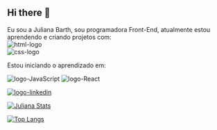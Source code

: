 ## Hi there 👋

Eu sou a Juliana Barth, sou programadora Front-End, atualmente estou aprendendo e criando projetos com:
<br>
<img src=	"https://img.shields.io/badge/HTML5-E34F26?style=for-the-badge&logo=html5&logoColor=white" alt="html-logo"/>
<br>
<img src= "https://img.shields.io/badge/CSS3-1572B6?style=for-the-badge&logo=css3&logoColor=white" alt="css-logo"/>
<br>
<p>Estou iniciando o aprendizado em:</p>
<img src="https://img.shields.io/badge/JavaScript-323330?style=for-the-badge&logo=javascript&logoColor=F7DF1E" alt="logo-JavaScript"/>
<img src="https://img.shields.io/badge/React-20232A?style=for-the-badge&logo=react&logoColor=61DAFB" alt="logo-React"/>
<br>

<a href="www.linkedin.com/in/juliana-barth-dev"><img src="https://img.shields.io/badge/LinkedIn-0077B5?style=for-the-badge&logo=linkedin&logoColor=white" alt="logo-linkedin"/>


[![Juliana Stats](https://github-readme-stats.vercel.app/api?username=julianabarth)](https://github.com/anuraghazra/github-readme-stats)

[![Top Langs](https://github-readme-stats.vercel.app/api/top-langs/?username=julianabarth)](https://github.com/anuraghazra/github-readme-stats)
